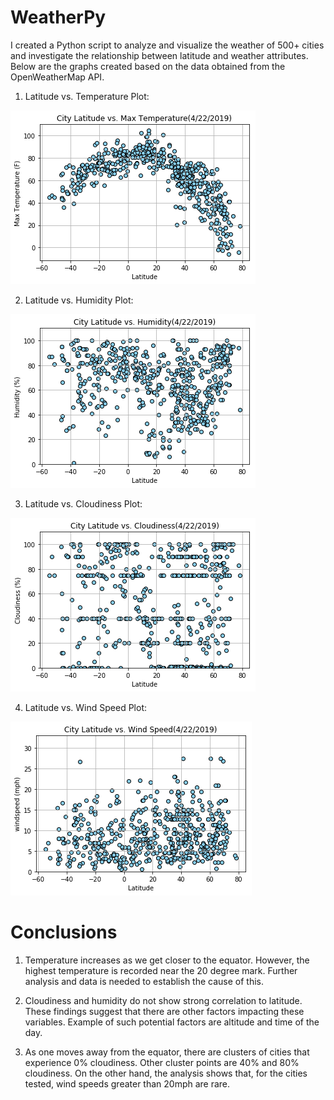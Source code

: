 
# WeatherPy

I created a Python script to analyze and visualize the weather of 500+ cities and investigate the relationship between latitude and weather attributes. Below are the graphs created based on the data obtained from the OpenWeatherMap API. 

1. Latitude vs. Temperature Plot:

![Temperature Plot](https://github.com/mddesta/WeatherPy/blob/master/Output/Temperature.png)

2. Latitude vs. Humidity Plot:

![Humidity Plot](https://github.com/mddesta/WeatherPy/blob/master/Output/Humidity.png)

3. Latitude vs. Cloudiness Plot:

![Cloudiness Plot](https://github.com/mddesta/WeatherPy/blob/master/Output/Cloudiness.png)

4. Latitude vs. Wind Speed Plot:

![Wind Speed Plot](https://github.com/mddesta/WeatherPy/blob/master/Output/Wind%20Speed.png)

# Conclusions

1. Temperature increases as we get closer to the equator. However, the highest temperature is recorded near the 20  degree mark. Further analysis and data is needed to establish the cause of this. 

2. Cloudiness and humidity do not show strong correlation to latitude. These findings suggest that there are other factors impacting these variables. Example of such potential factors are altitude and time of the day. 

3. As one moves away from the equator, there are clusters of cities that experience 0% cloudiness. Other cluster points are 40% and 80% cloudiness. On the other hand, the analysis shows that, for the cities tested, wind speeds greater than 20mph are rare. 
